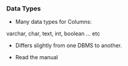 ### Data Types

- Many data types for Columns:

varchar, char, text, int, boolean ... etc

- Differs slightly from one DBMS to another.

- Read the manual